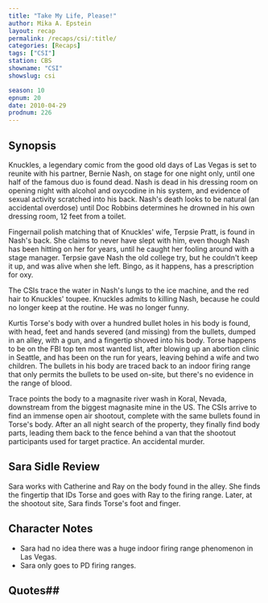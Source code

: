 ```yaml
---
title: "Take My Life, Please!"
author: Mika A. Epstein
layout: recap
permalink: /recaps/csi/:title/
categories: [Recaps]
tags: ["CSI"]
station: CBS
showname: "CSI"
showslug: csi

season: 10
epnum: 20  
date: 2010-04-29
prodnum: 226  
---
```


## Synopsis

Knuckles, a legendary comic from the good old days of Las Vegas is set to reunite with his partner, Bernie Nash, on stage for one night only, until one half of the famous duo is found dead. Nash is dead in his dressing room on opening night with alcohol and oxycodine in his system, and evidence of sexual activity scratched into his back. Nash's death looks to be natural (an accidental overdose) until Doc Robbins determines he drowned in his own dressing room, 12 feet from a toilet.

Fingernail polish matching that of Knuckles' wife, Terpsie Pratt, is found in Nash's back. She claims to never have slept with him, even though Nash has been hitting on her for years, until he caught her fooling around with a stage manager. Terpsie gave Nash the old college try, but he couldn't keep it up, and was alive when she left. Bingo, as it happens, has a prescription for oxy.

The CSIs trace the water in Nash's lungs to the ice machine, and the red hair to Knuckles' toupee. Knuckles admits to killing Nash, because he could no longer keep at the routine. He was no longer funny.

Kurtis Torse's body with over a hundred bullet holes in his body is found, with head, feet and hands severed (and missing) from the bullets, dumped in an alley, with a gun, and a fingertip shoved into his body. Torse happens to be on the FBI top ten most wanted list, after blowing up an abortion clinic in Seattle, and has been on the run for years, leaving behind a wife and two children. The bullets in his body are traced back to an indoor firing range that only permits the bullets to be used on-site, but there's no evidence in the range of blood.

Trace points the body to a magnasite river wash in Koral, Nevada, downstream from the biggest magnasite mine in the US. The CSIs arrive to find an immense open air shootout, complete with the same bullets found in Torse's body. After an all night search of the property, they finally find body parts, leading them back to the fence behind a van that the shootout participants used for target practice. An accidental murder.

## Sara Sidle Review

Sara works with Catherine and Ray on the body found in the alley. She finds the fingertip that IDs Torse and goes with Ray to the firing range. Later, at the shootout site, Sara finds Torse's foot and finger.

## Character Notes

* Sara had no idea there was a huge indoor firing range phenomenon in Las Vegas.  
* Sara only goes to PD firing ranges.

## Quotes## 

